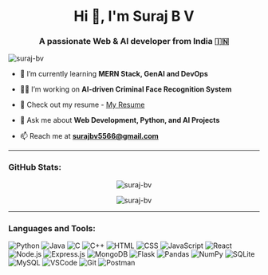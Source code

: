 <h1 align="center">Hi 👋, I'm Suraj B V</h1>
<h3 align="center">A passionate Web & AI developer from India 🇮🇳</h3>

<p align="left"> <img src="https://komarev.com/ghpvc/?username=suraj-bv&label=Profile%20views&color=0e75b6&style=flat" alt="suraj-bv" /> </p>

- 🌱 I’m currently learning **MERN Stack, GenAI and DevOps**

- 👨‍💻 I’m working on **AI-driven Criminal Face Recognition System**

- 📄 Check out my resume - [My Resume](https://your-resume-link.com)

- 💬 Ask me about **Web Development, Python, and AI Projects**

- 📫 Reach me at **surajbv5566@gmail.com**

---

<h3 align="left">GitHub Stats:</h3>
<p align="center">
  <img src="https://github-readme-stats.vercel.app/api?username=suraj-bv&show_icons=true&locale=en" alt="suraj-bv" />
</p>
<p align="center">
  <img src="https://github-readme-streak-stats.herokuapp.com/?user=suraj-bv" alt="suraj-bv" />
</p>

---

<h3 align="left">Languages and Tools:</h3>

![Python](https://img.shields.io/badge/python-3670A0?style=flat&logo=python&logoColor=ffdd54)
![Java](https://img.shields.io/badge/java-%23ED8B00.svg?style=flat&logo=java&logoColor=white)
![C](https://img.shields.io/badge/c-%2300599C.svg?style=flat&logo=c&logoColor=white)
![C++](https://img.shields.io/badge/c++-%2300599C.svg?style=flat&logo=c%2B%2B&logoColor=white)
![HTML](https://img.shields.io/badge/html5-%23E34F26.svg?style=flat&logo=html5&logoColor=white)
![CSS](https://img.shields.io/badge/css3-%231572B6.svg?style=flat&logo=css3&logoColor=white)
![JavaScript](https://img.shields.io/badge/javascript-%23323330.svg?style=flat&logo=javascript&logoColor=%23F7DF1E)
![React](https://img.shields.io/badge/react-%2320232a.svg?style=flat&logo=react&logoColor=%2361DAFB)
![Node.js](https://img.shields.io/badge/node.js-6DA55F?style=flat&logo=node.js&logoColor=white)
![Express.js](https://img.shields.io/badge/express.js-%23404d59.svg?style=flat&logo=express&logoColor=%2361DAFB)
![MongoDB](https://img.shields.io/badge/mongodb-%234ea94b.svg?style=flat&logo=mongodb&logoColor=white)
![Flask](https://img.shields.io/badge/flask-%23000.svg?style=flat&logo=flask&logoColor=white)
![Pandas](https://img.shields.io/badge/pandas-%23150458.svg?style=flat&logo=pandas&logoColor=white)
![NumPy](https://img.shields.io/badge/numpy-%23013243.svg?style=flat&logo=numpy&logoColor=white)
![SQLite](https://img.shields.io/badge/sqlite-%2307405e.svg?style=flat&logo=sqlite&logoColor=white)
![MySQL](https://img.shields.io/badge/mysql-%2300f.svg?style=flat&logo=mysql&logoColor=white)
![VSCode](https://img.shields.io/badge/VSCode-%23007ACC.svg?style=flat&logo=visual-studio-code&logoColor=white)
![Git](https://img.shields.io/badge/git-%23F05033.svg?style=flat&logo=git&logoColor=white)
![Postman](https://img.shields.io/badge/Postman-FF6C37?style=flat&logo=postman&logoColor=white)


